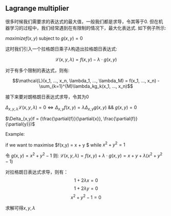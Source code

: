 ## Lagrange multiplier ##

很多时候我们需要求的表达式的最大值，一般我们都是求导，令其等于0. 但在机器学习的过程中，我们经常遇到在有限制的情况下，最大化表达式. 如下例子所示:

$maximize f(x,y)$ subject to $g(x,y)=0$

这时我们引入一个拉格朗日乘子$\lambda$构造出拉格朗日表达式:

$$\mathcal{L}(x,y,\lambda) = f(x,y) - \lambda \cdot g(x,y)$$

对于有多个限制的表达式，则有:

$$\mathcal{L}(x_1, ..., x_n, \lambda_1, ..., \lambda_M) = f(x_1, ..., x_n) - \sum_{k=1}^{M}\lambda_kg_k(x_1, ..., x_n)$$

接下来要对朗格朗日表达式求导，令其为0

$\Delta_{x,y,\lambda}\mathcal{L}(x,y,\lambda) = 0 \iff \Delta_{x,y}f(x,y) = \lambda \Delta_{x,y}g(x,y)$   &&  $g(x,y) = 0$

$\Delta_{x,y}f = (\frac{\partial{f}}{\partial{x}}, \frac{\partial{f}}{\partial{y}})$

Example:

if we want to maximise $f(x,y) = x + y $ while $x^2 + y^2 = 1$

令 $g(x,y) = x^2+y^2-1$ 则: $\mathcal{L}(x,y,\lambda) = f(x,y) + \lambda \cdot g(x,y) = x + y + \lambda(x^2+y^2-1)$

对拉格朗日表达式求导，则有：
$$1+2\lambda x = 0$$  $$1+2\lambda y = 0$$  $$x^2 + y^2 - 1 = 0$$

求解可得$x,y,\lambda$